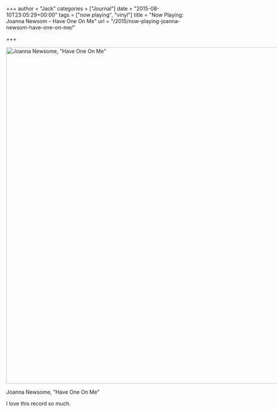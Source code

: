 +++
author = "Jack"
categories = ["Journal"]
date = "2015-08-10T23:05:29+00:00"
tags = ["now playing", "vinyl"]
title = "Now Playing: Joanna Newsom – Have One On Me"
url = "/2015/now-playing-joanna-newsom-have-one-on-me/"

+++

<div id="attachment_4812" style="width: 850px" class="wp-caption alignnone">
  <a href="/img/2015/08/IMG_1129.jpg"><img class="wp-image-4812 size-large" src="/img/2015/08/IMG_1129-947x1024.jpg" alt="Joanna Newsome, &quot;Have One On Me&quot;" width="840" height="908" srcset="/img/2015/08/IMG_1129-947x1024.jpg 947w, /img/2015/08/IMG_1129-278x300.jpg 278w, /img/2015/08/IMG_1129-768x830.jpg 768w, /img/2015/08/IMG_1129.jpg 1184w" sizes="(max-width: 840px) 100vw, 840px" /></a>
  
  <p class="wp-caption-text">
    Joanna Newsome, "Have One On Me"
  </p>
</div>

I love this record so much.